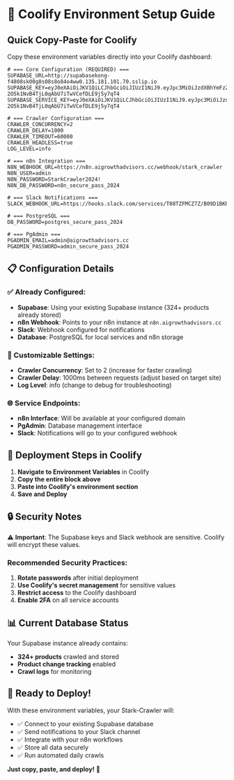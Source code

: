 # 🔐 Coolify Environment Setup Guide

## Quick Copy-Paste for Coolify

Copy these environment variables directly into your Coolify dashboard:

```env
# === Core Configuration (REQUIRED) ===
SUPABASE_URL=http://supabasekong-f4808sk00g8s08s8o84o4ww0.135.181.101.70.sslip.io
SUPABASE_KEY=eyJ0eXAiOiJKV1QiLCJhbGciOiJIUzI1NiJ9.eyJpc3MiOiJzdXBhYmFzZSIsImlhdCI6MTc1Njc1OTg2MCwiZXhwIjo0OTEyNDMzNDYwLCJyb2xlIjoic2VydmljZV9yb2xlIn0.gPToiL-2O5k1NvB4TjL0qAbU7iTwVCefDLE9j5y7qT4
SUPABASE_SERVICE_KEY=eyJ0eXAiOiJKV1QiLCJhbGciOiJIUzI1NiJ9.eyJpc3MiOiJzdXBhYmFzZSIsImlhdCI6MTc1Njc1OTg2MCwiZXhwIjo0OTEyNDMzNDYwLCJyb2xlIjoic2VydmljZV9yb2xlIn0.gPToiL-2O5k1NvB4TjL0qAbU7iTwVCefDLE9j5y7qT4

# === Crawler Configuration ===
CRAWLER_CONCURRENCY=2
CRAWLER_DELAY=1000
CRAWLER_TIMEOUT=60000
CRAWLER_HEADLESS=true
LOG_LEVEL=info

# === n8n Integration ===
N8N_WEBHOOK_URL=https://n8n.aigrowthadvisors.cc/webhook/stark_crawler
N8N_USER=admin
N8N_PASSWORD=StarkCrawler2024!
N8N_DB_PASSWORD=n8n_secure_pass_2024

# === Slack Notifications ===
SLACK_WEBHOOK_URL=https://hooks.slack.com/services/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

# === PostgreSQL ===
DB_PASSWORD=postgres_secure_pass_2024

# === PgAdmin ===
PGADMIN_EMAIL=admin@aigrowthadvisors.cc
PGADMIN_PASSWORD=admin_secure_pass_2024
```

## 📋 Configuration Details

### ✅ Already Configured:
- **Supabase**: Using your existing Supabase instance (324+ products already stored)
- **n8n Webhook**: Points to your n8n instance at `n8n.aigrowthadvisors.cc`
- **Slack**: Webhook configured for notifications
- **Database**: PostgreSQL for local services and n8n storage

### 🔧 Customizable Settings:
- **Crawler Concurrency**: Set to 2 (increase for faster crawling)
- **Crawler Delay**: 1000ms between requests (adjust based on target site)
- **Log Level**: info (change to debug for troubleshooting)

### 🌐 Service Endpoints:
- **n8n Interface**: Will be available at your configured domain
- **PgAdmin**: Database management interface
- **Slack**: Notifications will go to your configured webhook

## 🚀 Deployment Steps in Coolify

1. **Navigate to Environment Variables** in Coolify
2. **Copy the entire block above**
3. **Paste into Coolify's environment section**
4. **Save and Deploy**

## 🔒 Security Notes

⚠️ **Important**: The Supabase keys and Slack webhook are sensitive. Coolify will encrypt these values.

### Recommended Security Practices:
1. **Rotate passwords** after initial deployment
2. **Use Coolify's secret management** for sensitive values
3. **Restrict access** to the Coolify dashboard
4. **Enable 2FA** on all service accounts

## 📊 Current Database Status

Your Supabase instance already contains:
- **324+ products** crawled and stored
- **Product change tracking** enabled
- **Crawl logs** for monitoring

## 🎯 Ready to Deploy!

With these environment variables, your Stark-Crawler will:
- ✅ Connect to your existing Supabase database
- ✅ Send notifications to your Slack channel
- ✅ Integrate with your n8n workflows
- ✅ Store all data securely
- ✅ Run automated daily crawls

**Just copy, paste, and deploy!** 🚀